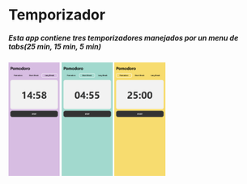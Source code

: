 # Temporizador

##### Esta app contiene tres temporizadores manejados por un menu de tabs(25 min, 15 min, 5 min)

<img src="https://github.com/Alfred-developer/Temporizador/blob/main/src/screenshots/Pomodoro1.png" style="width: 20%"/>

<img src="https://github.com/Alfred-developer/Temporizador/blob/main/src/screenshots/Pomodoro2.png" style="width: 20%"/>

<img src="https://github.com/Alfred-developer/Temporizador/blob/main/src/screenshots/Pomodoro3.png" style="width: 20%"/>
